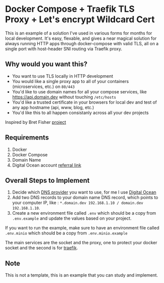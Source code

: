 # Docker Compose + Traefik TLS Proxy + Let's encrypt Wildcard Cert

This is an example of a solution I've used in various forms for months for local development. It's easy, flexable, and gives a near magical solution for always running HTTP apps through docker-compose with valid TLS, all on a single port with host-header SNI routing via Traefik proxy.

## Why would you want this?

- You want to use TLS locally in HTTP development
- You would like a single proxy app to all of your containers (microservices, etc.) on `80/443`
- You'd like to use domain names for all your compose services, like https://api.domain.dev without touching `/etc/hosts`
- You'd like a trusted certificate in your browsers for local dev and test of any app hostname (api, www, blog, etc.)
- You'd like this to all happen consistanly across all your dev projects


Inspired by Bret Fisher [project][]

## Requirements

1. Docker
2. Docker Compose
3. Domain Name
4. Digital Ocean account [referral link][]

## Overall Steps to Implement

1. Decide which [DNS provider][] you want to use, for me I use [Digital Ocean][]
2. Add two DNS records to your domain name DNS record, which points to your computer IP, like : `*.domain.dev 192.168.1.10 / domain.dev 192.168.1.10`.
3. Create a new environment file called `.env` which should be a copy from `.env.example` and update the values based on your project.

If you want to run the example, make sure to have an environment file called `.env.minio` which should be a copy from `.env.minio.example`

The main services are the socket and the proxy, one to protect your docker socket and the second is for [traefik][].

## Note

This is not a template, this is an example that you can study and implement.




[referral link]: https://m.do.co/c/d913cc215aeb
[Digital Ocean]: https://m.do.co/c/d913cc215aeb
[DNS provider]: https://doc.traefik.io/traefik/https/acme/#providers
[project]: https://github.com/BretFisher/compose-dev-tls
[traefik]: https://docs.traefik.io